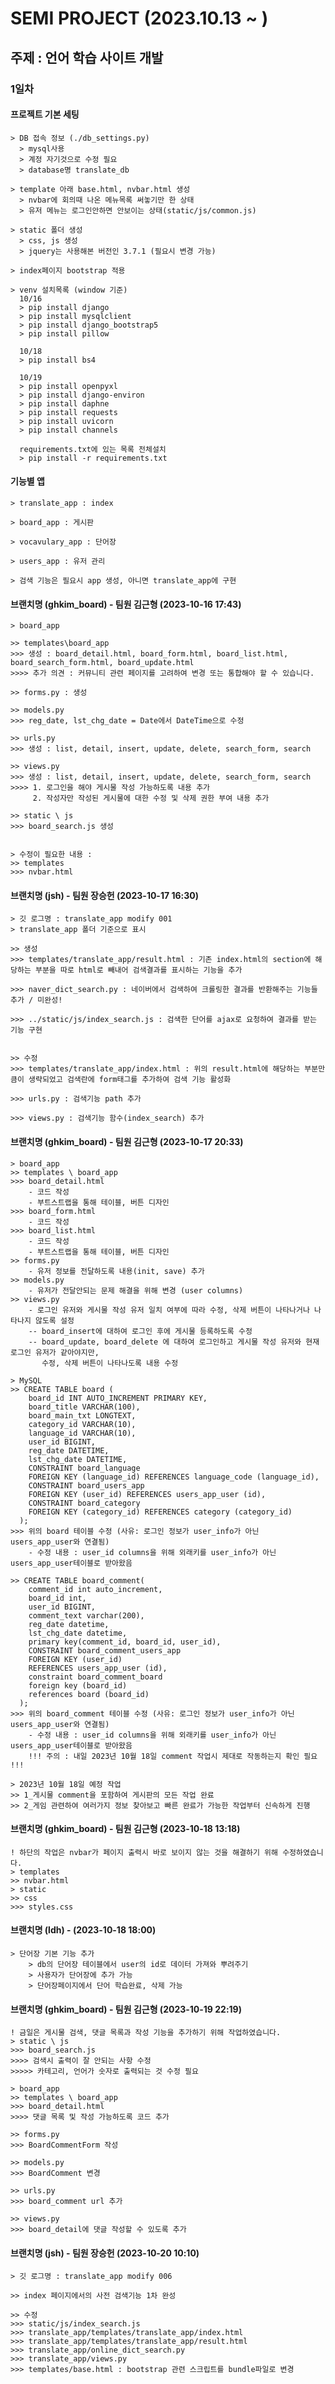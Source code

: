 # SEMI PROJECT (2023.10.13 ~ )

## 주제 : 언어 학습 사이트 개발 

### 1일차 

#### 프로젝트 기본 세팅

    > DB 접속 정보 (./db_settings.py)
      > mysql사용
      > 계정 자기것으로 수정 필요
      > database명 translate_db

    > template 아래 base.html, nvbar.html 생성
      > nvbar에 회의때 나온 메뉴목록 써놓기만 한 상태 
      > 유저 메뉴는 로그인안하면 안보이는 상태(static/js/common.js)

    > static 폴더 생성
      > css, js 생성
      > jquery는 사용해본 버전인 3.7.1 (필요시 변경 가능)

    > index페이지 bootstrap 적용

    > venv 설치목록 (window 기준)
      10/16
      > pip install django
      > pip install mysqlclient
      > pip install django_bootstrap5
      > pip install pillow

      10/18
      > pip install bs4

      10/19
      > pip install openpyxl
      > pip install django-environ
      > pip install daphne
      > pip install requests
      > pip install uvicorn
      > pip install channels

      requirements.txt에 있는 목록 전체설치
      > pip install -r requirements.txt

#### 기능별 앱
    > translate_app : index 

    > board_app : 게시판

    > vocavulary_app : 단어장 

    > users_app : 유저 관리

    > 검색 기능은 필요시 app 생성, 아니면 translate_app에 구현

#### 브랜치명 (ghkim_board) - 팀원 김근형 (2023-10-16 17:43)
    > board_app
    
    >> templates\board_app
    >>> 생성 : board_detail.html, board_form.html, board_list.html, board_search_form.html, board_update.html
    >>>> 추가 의견 : 커뮤니티 관련 페이지를 고려하여 변경 또는 통합해야 할 수 있습니다.

    >> forms.py : 생성

    >> models.py
    >>> reg_date, lst_chg_date = Date에서 DateTime으로 수정

    >> urls.py
    >>> 생성 : list, detail, insert, update, delete, search_form, search 

    >> views.py
    >>> 생성 : list, detail, insert, update, delete, search_form, search
    >>>> 1. 로그인을 해야 게시물 작성 가능하도록 내용 추가
         2. 작성자만 작성된 게시물에 대한 수정 및 삭제 권한 부여 내용 추가

    >> static \ js
    >>> board_search.js 생성


    > 수정이 필요한 내용 : 
    >> templates
    >>> nvbar.html

#### 브랜치명 (jsh) - 팀원 장승헌 (2023-10-17 16:30)
    > 깃 로그명 : translate_app modify 001
    > translate_app 폴더 기준으로 표시

    >> 생성
    >>> templates/translate_app/result.html : 기존 index.html의 section에 해당하는 부분을 따로 html로 빼내어 검색결과를 표시하는 기능을 추가

    >>> naver_dict_search.py : 네이버에서 검색하여 크롤링한 결과를 반환해주는 기능들 추가 / 미완성!

    >>> ../static/js/index_search.js : 검색한 단어를 ajax로 요청하여 결과를 받는 기능 구현


    >> 수정
    >>> templates/translate_app/index.html : 위의 result.html에 해당하는 부분만큼이 생략되었고 검색란에 form태그를 추가하여 검색 기능 활성화

    >>> urls.py : 검색기능 path 추가

    >>> views.py : 검색기능 함수(index_search) 추가

#### 브랜치명 (ghkim_board) - 팀원 김근형 (2023-10-17 20:33)
    > board_app
    >> templates \ board_app
    >>> board_detail.html
        - 코드 작성
        - 부트스트랩을 통해 테이블, 버튼 디자인
    >>> board_form.html
        - 코드 작성
    >>> board_list.html
        - 코드 작성
        - 부트스트랩을 통해 테이블, 버튼 디자인
    >> forms.py
        - 유저 정보를 전달하도록 내용(init, save) 추가
    >> models.py
        - 유저가 전달안되는 문제 해결을 위해 변경 (user columns)
    >> views.py
        - 로그인 유저와 게시물 작성 유저 일치 여부에 따라 수정, 삭제 버튼이 나타나거나 나타나지 않도록 설정
        -- board_insert에 대하여 로그인 후에 게시물 등록하도록 수정
        -- board_update, board_delete 에 대하여 로그인하고 게시물 작성 유저와 현재 로그인 유저가 같아야지만,
           수정, 삭제 버튼이 나타나도록 내용 수정

    > MySQL
    >> CREATE TABLE board (
        board_id INT AUTO_INCREMENT PRIMARY KEY,
        board_title VARCHAR(100),
        board_main_txt LONGTEXT,
        category_id VARCHAR(10),
        language_id VARCHAR(10),
        user_id BIGINT,
        reg_date DATETIME,
        lst_chg_date DATETIME,
        CONSTRAINT board_language
        FOREIGN KEY (language_id) REFERENCES language_code (language_id),
        CONSTRAINT board_users_app
        FOREIGN KEY (user_id) REFERENCES users_app_user (id), 
        CONSTRAINT board_category
        FOREIGN KEY (category_id) REFERENCES category (category_id)
      );
    >>> 위의 board 테이블 수정 (사유: 로그인 정보가 user_info가 아닌 users_app_user와 연결됨) 
        - 수정 내용 : user_id columns을 위해 외래키를 user_info가 아닌 users_app_user테이블로 받아왔음

    >> CREATE TABLE board_comment(
        comment_id int auto_increment,
        board_id int,
        user_id BIGINT,
        comment_text varchar(200),
        reg_date datetime,
        lst_chg_date datetime,
        primary key(comment_id, board_id, user_id),
        CONSTRAINT board_comment_users_app
        FOREIGN KEY (user_id)
        REFERENCES users_app_user (id),
        constraint board_comment_board
        foreign key (board_id)
        references board (board_id)
      );
    >>> 위의 board_comment 테이블 수정 (사유: 로그인 정보가 user_info가 아닌 users_app_user와 연결됨) 
        - 수정 내용 : user_id columns을 위해 외래키를 user_info가 아닌 users_app_user테이블로 받아왔음
        !!! 주의 : 내일 2023년 10월 18일 comment 작업시 제대로 작동하는지 확인 필요 !!!

    > 2023년 10월 18일 예정 작업
    >> 1_게시물 comment을 포함하여 게시판의 모든 작업 완료
    >> 2_게임 관련하여 여러가지 정보 찾아보고 빠른 완료가 가능한 작업부터 신속하게 진행


#### 브랜치명 (ghkim_board) - 팀원 김근형 (2023-10-18 13:18)
    ! 하단의 작업은 nvbar가 페이지 출력시 바로 보이지 않는 것을 해결하기 위해 수정하였습니다.
    > templates 
    >> nvbar.html
    > static
    >> css
    >>> styles.css

#### 브랜치명 (ldh) - (2023-10-18 18:00)
    > 단어장 기본 기능 추가
        > db의 단어장 테이블에서 user의 id로 데이터 가져와 뿌려주기
        > 사용자가 단어장에 추가 가능
        > 단어장페이지에서 단어 학습완료, 삭제 가능

#### 브랜치명 (ghkim_board) - 팀원 김근형 (2023-10-19 22:19)
    ! 금일은 게시물 검색, 댓글 목록과 작성 기능을 추가하기 위해 작업하였습니다.
    > static \ js
    >>> board_search.js
    >>>> 검색시 출력이 잘 안되는 사항 수정 
    >>>>> 카테고리, 언어가 숫자로 출력되는 것 수정 필요

    > board_app
    >> templates \ board_app
    >>> board_detail.html
    >>>> 댓글 목록 및 작성 가능하도록 코드 추가

    >> forms.py
    >>> BoardCommentForm 작성
    
    >> models.py
    >>> BoardComment 변경
    
    >> urls.py
    >>> board_comment url 추가

    >> views.py
    >>> board_detail에 댓글 작성할 수 있도록 추가
    
#### 브랜치명 (jsh) - 팀원 장승헌 (2023-10-20 10:10)
    > 깃 로그명 : translate_app modify 006

    >> index 페이지에서의 사전 검색기능 1차 완성

    >> 수정
    >>> static/js/index_search.js
    >>> translate_app/templates/translate_app/index.html
    >>> translate_app/templates/translate_app/result.html
    >>> translate_app/online_dict_search.py
    >>> translate_app/views.py
    >>> templates/base.html : bootstrap 관련 스크립트를 bundle파일로 변경
